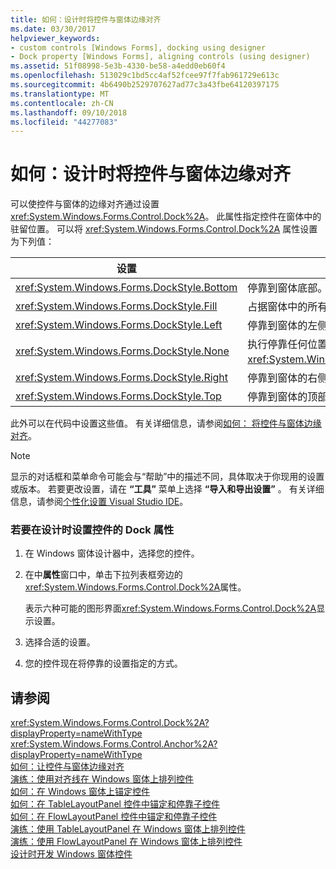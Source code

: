 ```yaml
---
title: 如何：设计时将控件与窗体边缘对齐
ms.date: 03/30/2017
helpviewer_keywords:
- custom controls [Windows Forms], docking using designer
- Dock property [Windows Forms], aligning controls (using designer)
ms.assetid: 51f08998-5e3b-4330-be58-a4edd0eb60f4
ms.openlocfilehash: 513029c1bd5cc4af52fcee97f7fab961729e613c
ms.sourcegitcommit: 4b6490b2529707627ad77c3a43fbe64120397175
ms.translationtype: MT
ms.contentlocale: zh-CN
ms.lasthandoff: 09/10/2018
ms.locfileid: "44277083"
---
```

# <a name="how-to-align-a-control-to-the-edges-of-forms-at-design-time"></a>如何：设计时将控件与窗体边缘对齐
可以使控件与窗体的边缘对齐通过设置<xref:System.Windows.Forms.Control.Dock%2A>。 此属性指定控件在窗体中的驻留位置。 可以将 <xref:System.Windows.Forms.Control.Dock%2A> 属性设置为下列值：  
  
|设置|控件上的效果|  
|-------------|----------------------------|  
|<xref:System.Windows.Forms.DockStyle.Bottom>|停靠到窗体底部。|  
|<xref:System.Windows.Forms.DockStyle.Fill>|占据窗体中的所有剩余空间。|  
|<xref:System.Windows.Forms.DockStyle.Left>|停靠到窗体的左侧。|  
|<xref:System.Windows.Forms.DockStyle.None>|执行停靠任何位置，而是显示在指定的位置及其<xref:System.Windows.Forms.Control.Location%2A>。|  
|<xref:System.Windows.Forms.DockStyle.Right>|停靠到窗体的右侧。|  
|<xref:System.Windows.Forms.DockStyle.Top>|停靠到窗体的顶部。|  
  
 此外可以在代码中设置这些值。 有关详细信息，请参阅[如何： 将控件与窗体边缘对齐](../../../../docs/framework/winforms/controls/how-to-align-a-control-to-the-edges-of-forms.md)。  
  
> [!NOTE]
>  显示的对话框和菜单命令可能会与“帮助”中的描述不同，具体取决于你现用的设置或版本。 若要更改设置，请在 **“工具”** 菜单上选择 **“导入和导出设置”** 。 有关详细信息，请参阅[个性化设置 Visual Studio IDE](/visualstudio/ide/personalizing-the-visual-studio-ide)。  
  
### <a name="to-set-the-dock-property-for-your-control-at-design-time"></a>若要在设计时设置控件的 Dock 属性  
  
1.  在 Windows 窗体设计器中，选择您的控件。  
  
2.  在中**属性**窗口中，单击下拉列表框旁边的<xref:System.Windows.Forms.Control.Dock%2A>属性。  
  
     表示六种可能的图形界面<xref:System.Windows.Forms.Control.Dock%2A>显示设置。  
  
3.  选择合适的设置。  
  
4.  您的控件现在将停靠的设置指定的方式。  
  
## <a name="see-also"></a>请参阅  
 <xref:System.Windows.Forms.Control.Dock%2A?displayProperty=nameWithType>  
 <xref:System.Windows.Forms.Control.Anchor%2A?displayProperty=nameWithType>  
 [如何：让控件与窗体边缘对齐](../../../../docs/framework/winforms/controls/how-to-align-a-control-to-the-edges-of-forms.md)  
 [演练：使用对齐线在 Windows 窗体上排列控件](../../../../docs/framework/winforms/controls/walkthrough-arranging-controls-on-windows-forms-using-snaplines.md)  
 [如何：在 Windows 窗体上锚定控件](../../../../docs/framework/winforms/controls/how-to-anchor-controls-on-windows-forms.md)  
 [如何：在 TableLayoutPanel 控件中锚定和停靠子控件](../../../../docs/framework/winforms/controls/how-to-anchor-and-dock-child-controls-in-a-tablelayoutpanel-control.md)  
 [如何：在 FlowLayoutPanel 控件中锚定和停靠子控件](../../../../docs/framework/winforms/controls/how-to-anchor-and-dock-child-controls-in-a-flowlayoutpanel-control.md)  
 [演练：使用 TableLayoutPanel 在 Windows 窗体上排列控件](../../../../docs/framework/winforms/controls/walkthrough-arranging-controls-on-windows-forms-using-a-tablelayoutpanel.md)  
 [演练：使用 FlowLayoutPanel 在 Windows 窗体上排列控件](../../../../docs/framework/winforms/controls/walkthrough-arranging-controls-on-windows-forms-using-a-flowlayoutpanel.md)  
 [设计时开发 Windows 窗体控件](../../../../docs/framework/winforms/controls/developing-windows-forms-controls-at-design-time.md)
